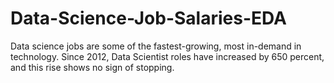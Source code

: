 # Data-Science-Job-Salaries-EDA
Data science jobs are some of the fastest-growing, most in-demand in technology. Since 2012, Data Scientist roles have increased by 650 percent, and this rise shows no sign of stopping. 
